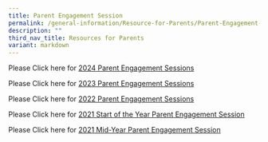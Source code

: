 ```yaml
---
title: Parent Engagement Session
permalink: /general-information/Resource-for-Parents/Parent-Engagement-Session/
description: ""
third_nav_title: Resources for Parents
variant: markdown
---
```

Please Click here for [2024 Parent Engagement Sessions](/parent-engagement-session/2024-parent-engagement-sessions/)

Please Click here for [2023 Parent Engagement Sessions](/parent-engagement-session/2023-parent-engagement-sessions/)

Please Click here for [2022 Parent Engagement Sessions](/parent-engagement-session/2022-Parent-Engagement-Sessions/)

 Please Click here for  [2021 Start of the Year Parent Engagement Session](/parent-engagement-session/2021-Start-of-the-Year-Parent-Engagement-Session/)

 Please Click here for [2021 Mid-Year Parent Engagement Session](/parent-engagement-session/2021-Mid-Year-Parent-Engagement-Session/)